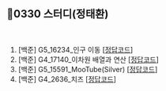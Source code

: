 ## 📘0330 스터디(정태환)
</br>

1. [백준] G5_16234_인구 이동 [[정답코드]()]
2. [백준] G4_17140_이차원 배열과 연산 [[정답코드]()]
3. [백준] G5_15591_MooTube(Silver) [[정답코드]()]
4. [백준] G4_2636_치즈 [[정답코드]()]